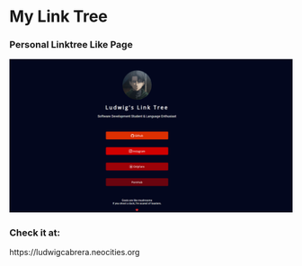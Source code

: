# My Link Tree

<h3> Personal Linktree Like Page</h3>

![SC](https://github.com/md5-loki/My_Link_Tree/blob/main/sc/1.png)

<h3>Check it at: </h3>
https://ludwigcabrera.neocities.org
